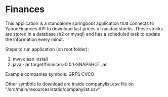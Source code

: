 # Finances
This application is a standalone springboot application that connects to YahooFinances API to download last prices of nasdaq stocks.
These stocks are stored in a database (h2 or mysql) and has a scheduled task to update the information every minut.

Steps to run application (on root folder):
1. mvn clean install
2. java -jar target/finances-0.0.1-SNAPSHOT.jar

Example companies symbols:
GRFS
CVCO

Other symbols to download are inside companylist.csv file on "/src/main/resources/static/companylist.csv"

